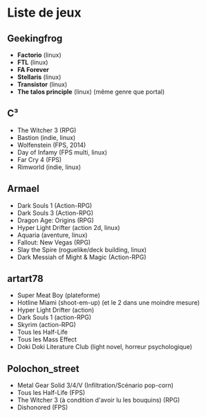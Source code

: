 # Liste de jeux

## Geekingfrog

* **Factorio** (linux)
* **FTL** (linux)
* **FA Forever**
* **Stellaris** (linux)
* **Transistor** (linux)
* **The talos principle** (linux) (même genre que portal)

## C³

- The Witcher 3 (RPG)
- Bastion (indie, linux)
- Wolfenstein (FPS, 2014)
- Day of Infamy (FPS multi, linux)
- Far Cry 4 (FPS)
- Rimworld (indie, linux)

## Armael

- Dark Souls 1 (Action-RPG)
- Dark Souls 3 (Action-RPG)
- Dragon Age: Origins (RPG)
- Hyper Light Drifter (action 2d, linux)
- Aquaria (aventure, linux)
- Fallout: New Vegas (RPG)
- Slay the Spire (roguelike/deck building, linux)
- Dark Messiah of Might & Magic (Action-RPG)

## artart78

- Super Meat Boy (plateforme)
- Hotline Miami (shoot-em-up) (et le 2 dans une moindre mesure)
- Hyper Light Drifter (action)
- Dark Souls 1 (action-RPG)
- Skyrim (action-RPG)
- Tous les Half-Life
- Tous les Mass Effect
- Doki Doki Literature Club (light novel, horreur psychologique)

## Polochon_street

- Metal Gear Solid 3/4/V (Infiltration/Scénario pop-corn)
- Tous les Half-Life (FPS)
- The Witcher 3 (à condition d'avoir lu les bouquins) (RPG)
- Dishonored (FPS)
